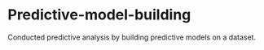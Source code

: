 # Predictive-model-building
Conducted predictive analysis by building predictive models on a dataset.
